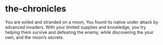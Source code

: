 # the-chronicles
You are exiled and stranded on a moon, You found its native under attack by advanced invaders. With your limited supplies and knowledge, you try helping them survive and defeating the enemy, while discovering the your own, and the moon’s secrets.
